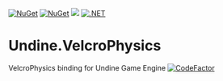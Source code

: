 [![NuGet](https://img.shields.io/nuget/v/Undine.VelcroPhysics.svg)](https://www.nuget.org/packages/Undine.VelcroPhysics) 
[![NuGet](https://img.shields.io/nuget/dt/Undine.VelcroPhysics.svg)](https://www.nuget.org/packages/Undine.VelcroPhysics)
![](https://vistr.dev/badge?repo=tomaszcekalo.Undine.VelcroPhysics)
[![.NET](https://github.com/tomaszcekalo/Undine.VelcroPhysics/actions/workflows/publish-efcore.yml/badge.svg)](https://github.com/tomaszcekalo/Undine.VelcroPhysics/actions/workflows/publish-efcore.yml)

# Undine.VelcroPhysics
VelcroPhysics binding for Undine Game Engine
[![CodeFactor](https://www.codefactor.io/repository/github/tomaszcekalo/Undine.VelcroPhysics/badge)](https://www.codefactor.io/repository/github/tomaszcekalo/Undine.VelcroPhysics)
